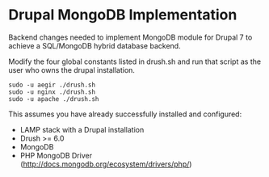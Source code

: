 Drupal MongoDB Implementation
===================

Backend changes needed to implement MongoDB module for Drupal 7 to achieve a SQL/MongoDB hybrid database backend.

Modify the four global constants listed in drush.sh and run that script as the user who owns the drupal installation.

    sudo -u aegir ./drush.sh
    sudo -u nginx ./drush.sh
    sudo -u apache ./drush.sh

This assumes you have already successfully installed and configured:

  - LAMP stack with a Drupal installation
  - Drush >= 6.0
  - MongoDB
  - PHP MongoDB Driver (http://docs.mongodb.org/ecosystem/drivers/php/)
